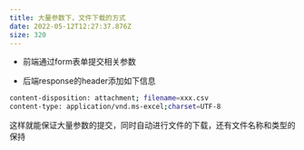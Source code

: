 ```yaml
---
title: 大量参数下，文件下载的方式
date: 2022-05-12T12:27:37.876Z
size: 320
---
```

- 前端通过form表单提交相关参数

- 后端response的header添加如下信息


```sh
content-disposition: attachment; filename=xxx.csv
content-type: application/vnd.ms-excel;charset=UTF-8
```

这样就能保证大量参数的提交，同时自动进行文件的下载，还有文件名称和类型的保持

